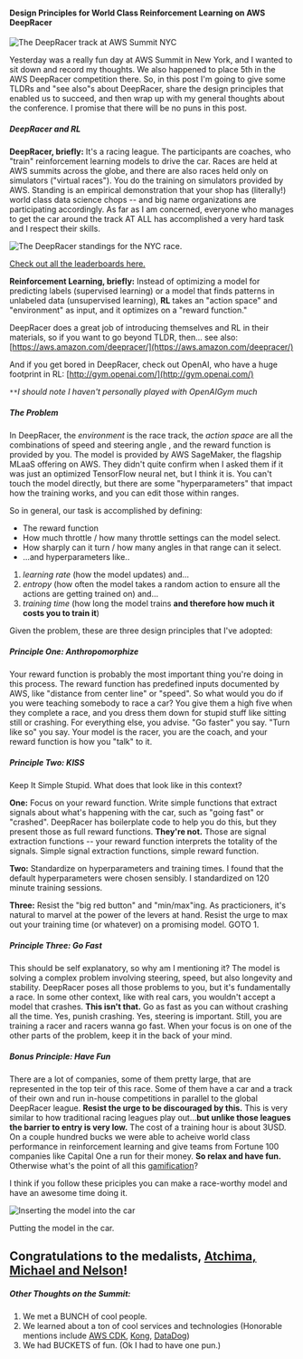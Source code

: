 #### Design Principles for World Class Reinforcement Learning on AWS DeepRacer

![The DeepRacer track at AWS Summit NYC](img/DRNYC07112019/track.jpg)

Yesterday was a really fun day at AWS Summit in New York, and I wanted to sit down and record my thoughts. We also happened to place 5th in the AWS DeepRacer competition there. So, in this post I'm going to give some TLDRs and "see also"s about DeepRacer, share the design principles that enabled us to succeed, and then wrap up with my general thoughts about the conference. I promise that there will be no puns in this post.


##### DeepRacer and RL

**DeepRacer, briefly:** It's a racing league. The participants are coaches, who "train" reinforcement learning models to drive the car. Races are held at AWS summits across the globe, and there are also races held only on simulators ("virtual races"). You do the training on simulators provided by AWS. Standing is an empirical demonstration that your shop has (literally!) world class data science chops -- and big name organizations are participating accordingly. As far as I am concerned, everyone who manages to get the car around the track AT ALL has accomplished a very hard task and I respect their skills.

![The DeepRacer standings for the NYC race.](img/DRNYC07112019/deepRacerLeaderBoard.jpg)

[Check out all the leaderboards here.](https://aws.amazon.com/deepracer/schedule-and-standings/)

**Reinforcement Learning, briefly:** Instead of optimizing a model for predicting labels (supervised learning) or a model that finds patterns in unlabeled data (unsupervised learning), **RL** takes an "action space" and "environment" as input, and it optimizes on a "reward function." 

DeepRacer does a great job of introducing themselves and RL in their materials, so if you want to go beyond TLDR, then... see also: [https://aws.amazon.com/deepracer/](https://aws.amazon.com/deepracer/)

And if you get bored in DeepRacer, check out OpenAI, who have a huge footprint in RL: [http://gym.openai.com/](http://gym.openai.com/)

`**`*I should note I haven't personally played with OpenAIGym much*


##### The Problem

In DeepRacer, the *environment* is the race track, the *action space* are all the combinations of speed and steering angle , and the reward function is provided by you. The model is provided by AWS SageMaker, the flagship MLaaS offering on AWS. They didn't quite confirm when I asked them if it was just an optimized TensorFlow neural net, but I think it is. You can't touch the model directly, but there are some "hyperparameters" that impact how the training works, and you can edit those within ranges.

So in general, our task is accomplished by defining:

* The reward function
* How much throttle / how many throttle settings can the model select.
* How sharply can it turn / how many angles in that range can it select.
* ...and hyperparameters like..
1. *learning rate* (how the model updates) and...
2. *entropy* (how often the model takes a random action to ensure all the actions are getting trained on) and...
3. *training time* (how long the model trains **and therefore how much it costs you to train it**)

Given the problem, these are three design principles that I've adopted:

##### Principle One: Anthropomorphize

Your reward function is probably the most important thing you're doing in this process. The reward function has predefined inputs documented by AWS, like "distance from center line" or "speed". So what would you do if you were teaching somebody to race a car? You give them a high five when they complete a race, and you dress them down for stupid stuff like sitting still or crashing. For everything else, you advise. "Go faster" you say. "Turn like so" you say. Your model is the racer, you are the coach, and your reward function is how you "talk" to it.

##### Principle Two: KISS

Keep It Simple Stupid. What does that look like in this context?

**One:** Focus on your reward function. Write simple functions that extract signals about what's happening with the car, such as "going fast" or "crashed". DeepRacer has boilerplate code to help you do this, but they present those as full reward functions. **They're not.** Those are signal extraction functions -- your reward function interprets the totality of the signals. Simple signal extraction functions, simple reward function.

**Two:** Standardize on hyperparameters and training times. I found that the default hyperparameters were chosen sensibly. I standardized on 120 minute training sessions.

**Three:** Resist the "big red button" and "min/max"ing. As practicioners, it's natural to marvel at the power of the levers at hand. Resist the urge to max out your training time (or whatever) on a promising model. GOTO 1.

##### Principle Three: Go Fast

This should be self explanatory, so why am I mentioning it? The model is solving a complex problem involving steering, speed, but also longevity and stability. DeepRacer poses all those problems to you, but it's fundamentally a race. In some other context, like with real cars, you wouldn't accept a model that crashes. **This isn't that.** Go as fast as you can without crashing all the time. Yes, punish crashing. Yes, steering is important. Still, you are training a racer and racers wanna go fast. When your focus is on one of the other parts of the problem, keep it in the back of your mind.

##### Bonus Principle: Have Fun

There are a lot of companies, some of them pretty large, that are represented in the top teir of this race. Some of them have a car and a track of their own and run in-house competitions in parallel to the global DeepRacer league. **Resist the urge to be discouraged by this.** This is very similar to how traditional racing leagues play out...**but unlike those leagues the barrier to entry is very low.** The cost of a training hour is about 3USD. On a couple hundred bucks we were able to acheive world class performance in reinforcement learning and give teams from Fortune 100 companies like Capital One a run for their money. **So relax and have fun.** Otherwise what's the point of all this [gamification](https://en.wikipedia.org/wiki/Gamification)?

I think if you follow these priciples you can make a race-worthy model and have an awesome time doing it.

![Inserting the model into the car](img/DRNYC07112019/insertingModel.jpg)

Putting the model in the car.

## Congratulations to the medalists, [Atchima, Michael and Nelson](https://twitter.com/AWSonAir/status/1149442689940819969)!

##### Other Thoughts on the Summit:

1. We met a BUNCH of cool people.
2. We learned about a ton of cool services and technologies (Honorable mentions include [AWS CDK](https://aws.amazon.com/cdk), [Kong](https://konghq.com/kong/), [DataDog](https://www.datadoghq.com/))
3. We had BUCKETS of fun. (Ok I had to have one pun.)

